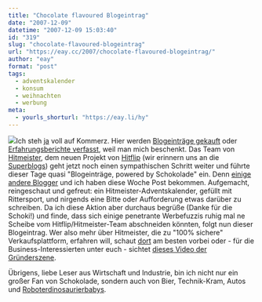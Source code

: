 ```yaml
---
title: "Chocolate flavoured Blogeintrag"
date: "2007-12-09"
datetime: "2007-12-09 15:03:40"
id: "319"
slug: "chocolate-flavoured-blogeintrag"
url: "https://eay.cc/2007/chocolate-flavoured-blogeintrag/"
author: "eay"
format: "post"
tags:
  - adventskalender
  - konsum
  - weihnachten
  - werbung
meta:
  - yourls_shorturl: "https://eay.li/hy"
---
```


![](/uploads/2007/hitmeisterkalender.jpg)Ich steh [ja](//eay.cc/2007/werbung/) voll auf Kommerz. Hier werden [Blogeinträge gekauft](//eay.cc/2007/der-alte-konflikt-team-gegen-uhr/) oder [Erfahrungsberichte verfasst](//eay.cc/2007/erfahrungsbericht-netleih/), weil man mich beschenkt. Das Team von [Hitmeister](http://www.hitmeister.de/), dem neuen Projekt von [Hitflip](http://www.hitflip.de/) (wir erinnern uns an die [Superblogs](//eay.cc/2007/eayz-das-superblog-2007/)) geht jetzt noch einen sympathischen Schritt weiter und führte dieser Tage quasi "Blogeinträge, powered by Schokolade" ein. Denn [einige andere Blogger](http://www.technorati.com/tag/hitmeister) und ich haben diese Woche Post bekommen. Aufgemacht, reingeschaut und gefreut: ein Hitmeister-Adventskalender, gefüllt mit Rittersport, und nirgends eine Bitte oder Aufforderung etwas darüber zu schreiben. Da ich diese Aktion aber durchaus begrüße (Danke für die Schoki!) und finde, dass sich einige penetrante Werbefuzzis ruhig mal ne Scheibe vom Hitflip/Hitmeister-Team abschneiden könnten, folgt nun dieser Blogeintrag. Wer also mehr über Hitmeister, die zu "100% sichere" Verkaufsplattform, erfahren will, schaut [dort](http://www.hitmeister.de/) am besten vorbei oder - für die Business-Interessierten unter euch - sichtet [dieses Video der Gründerszene](http://www.gruenderszene.de/?p=397).

Übrigens, liebe Leser aus Wirtschaft und Industrie, bin ich nicht nur ein großer Fan von Schokolade, sondern auch von Bier, Technik-Kram, Autos und [Roboterdinosaurierbabys](http://www.amazon.de/exec/obidos/ASIN/B000MZHT02/eayznet-21).
